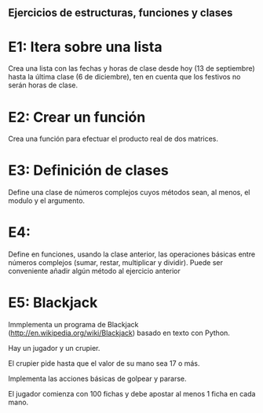 ## Ejercicios de estructuras, funciones y clases

# E1: Itera sobre una lista

Crea una lista con las fechas y horas de clase desde hoy (13 de septiembre) hasta la última clase (6 de diciembre), ten en cuenta que los festivos no serán horas de clase.

# E2: Crear un función

Crea una función para efectuar el producto real de dos matrices.

# E3: Definición de clases

Define una clase de números complejos cuyos métodos sean, al menos, el modulo y el argumento.

# E4: 

Define en funciones, usando la clase anterior, las operaciones básicas entre números complejos (sumar, restar, multiplicar y dividir). Puede ser conveniente añadir algún método al ejercicio anterior

# E5: Blackjack

Immplementa un programa de Blackjack (http://en.wikipedia.org/wiki/Blackjack) basado en texto con Python.

Hay un jugador y un crupier. 

El crupier pide hasta que el valor de su mano sea 17 o más. 

Implementa las acciones básicas de golpear y pararse.

El jugador comienza con 100 fichas y debe apostar al menos 1 ficha en cada mano.

